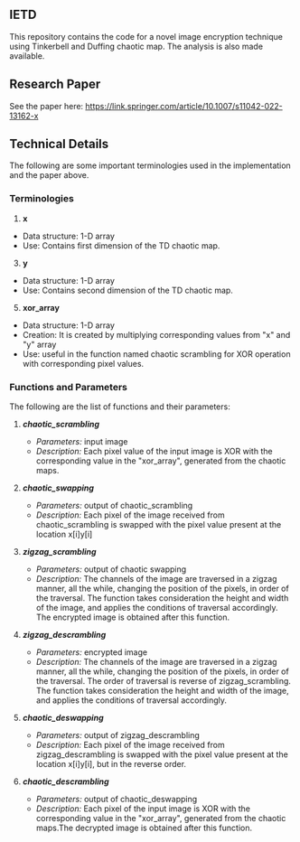 ## IETD
This repository contains the code for a novel image encryption technique using Tinkerbell and Duffing chaotic map. The analysis is also made available.

## Research Paper
See the paper here: https://link.springer.com/article/10.1007/s11042-022-13162-x

## Technical Details
The following are some important terminologies used in the implementation and the paper above.

### Terminologies
1. **x**
- Data structure: 1-D array
- Use: Contains first dimension of the TD chaotic map.

3. **y**
- Data structure: 1-D array
- Use: Contains second dimension of the TD chaotic map.

5. **xor_array**
- Data structure: 1-D array
- Creation: It is created by multiplying corresponding values from "x" and "y" array
- Use: useful in the function named chaotic scrambling for XOR operation with corresponding pixel values.

### Functions and Parameters
The following are the list of functions and their parameters:

1. **_chaotic_scrambling_**
   - _Parameters:_ input image
   - _Description:_ Each pixel value of the input image is XOR with the corresponding value in the "xor_array", generated from the chaotic maps.
   
   
   
2. **_chaotic_swapping_**
   - _Parameters:_ output of chaotic_scrambling
   - _Description:_ Each pixel of the image received from chaotic_scrambling is swapped with the pixel value present at the location x[i]y[i]
   
   
   
3. **_zigzag_scrambling_**
   - _Parameters:_ output of chaotic swapping
   - _Description:_ The channels of the image are traversed in a zigzag manner, all the while, changing the position of the pixels, in order of the traversal. The  function takes consideration the height and width of the image, and applies the conditions of traversal accordingly. The encrypted image is obtained after this function.
                   
                                
4. **_zigzag_descrambling_**
   - _Parameters:_ encrypted image
   - _Description:_ The channels of the image are traversed in a zigzag manner, all the while, changing the position of the pixels, in order of the traversal. The order of traversal is reverse of zigzag_scrambling. The  function takes consideration the height and width of the image, and applies the conditions of traversal accordingly.
                   
                   
5. **_chaotic_deswapping_**
   - _Parameters:_ output of zigzag_descrambling
   - _Description:_ Each pixel of the image received from zigzag_descrambling is swapped with the pixel value present at the location x[i]y[i], but in the reverse order.
   
   
   
6. **_chaotic_descrambling_**
   - _Parameters:_ output of chaotic_deswapping
   - _Description:_ Each pixel of the input image is XOR with the corresponding value in the "xor_array", generated from the chaotic maps.The decrypted image is obtained after this function.
